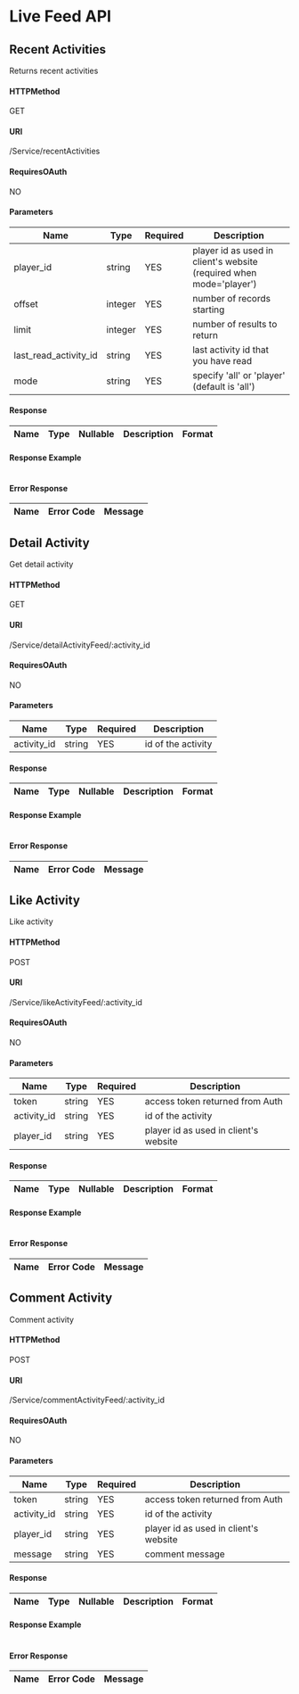 # Live Feed API
## Recent Activities
Returns recent activities
#### HTTPMethod
GET
#### URI
/Service/recentActivities
#### RequiresOAuth
NO
#### Parameters
| Name | Type | Required | Description |
| --- | --- | --- |--- |
| player_id | string | YES | player id as used in client's website (required when mode='player') | 
| offset | integer | YES | number of records starting | 
| limit | integer | YES | number of results to return | 
| last_read_activity_id | string | YES | last activity id that you have read | 
| mode | string | YES | specify 'all' or 'player' (default is 'all') | 
#### Response
| Name | Type | Nullable | Description | Format|
| --- | --- | --- | --- | --- |
#### Response Example
```json 

 ```
#### Error Response
| Name | Error Code | Message |
| --- | --- | --- |
## Detail Activity
Get detail activity
#### HTTPMethod
GET
#### URI
/Service/detailActivityFeed/:activity_id
#### RequiresOAuth
NO
#### Parameters
| Name | Type | Required | Description |
| --- | --- | --- |--- |
| activity_id | string | YES | id of the activity | 
#### Response
| Name | Type | Nullable | Description | Format|
| --- | --- | --- | --- | --- |
#### Response Example
```json 

 ```
#### Error Response
| Name | Error Code | Message |
| --- | --- | --- |
## Like Activity
Like activity
#### HTTPMethod
POST
#### URI
/Service/likeActivityFeed/:activity_id
#### RequiresOAuth
NO
#### Parameters
| Name | Type | Required | Description |
| --- | --- | --- |--- |
| token | string | YES | access token returned from Auth | 
| activity_id | string | YES | id of the activity | 
| player_id | string | YES | player id as used in client's website | 
#### Response
| Name | Type | Nullable | Description | Format|
| --- | --- | --- | --- | --- |
#### Response Example
```json 

 ```
#### Error Response
| Name | Error Code | Message |
| --- | --- | --- |
## Comment Activity
Comment activity
#### HTTPMethod
POST
#### URI
/Service/commentActivityFeed/:activity_id
#### RequiresOAuth
NO
#### Parameters
| Name | Type | Required | Description |
| --- | --- | --- |--- |
| token | string | YES | access token returned from Auth | 
| activity_id | string | YES | id of the activity | 
| player_id | string | YES | player id as used in client's website | 
| message | string | YES | comment message | 
#### Response
| Name | Type | Nullable | Description | Format|
| --- | --- | --- | --- | --- |
#### Response Example
```json 

 ```
#### Error Response
| Name | Error Code | Message |
| --- | --- | --- |
